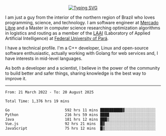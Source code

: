 
<!-- [![LinkedIn](https://img.shields.io/badge/-Ronaldd%20Pinho-0A66C2?style=for-the-badge&logo=Linkedin&logoColor=white)](https://linkedin.com/in/ronalddpinho)
[![Instagram](https://img.shields.io/badge/-@ronalddpinho-E4405F?style=for-the-badge&logo=Instagram&logoColor=white)](https://instagram.com/ronalddpinho)
[![Codewars](https://www.codewars.com/users/rawka/badges/small)](https://www.codewars.com/users/rawka) -->

<!-- <div align="center">

  <img
    src="https://github-readme-stats.vercel.app/api?username=rocuri&show_icons=true&include_all_commits=true&count_private=true&hide_border=true&hide_title=true&line_height=30"
    width="75%"
  />
  <img
    src="https://github-readme-streak-stats.herokuapp.com?user=ropinho&theme=default&hide_border=true&date_format=M%20j%5B%2C%20Y%5D"
    alt="GitHub Streak"
    width="75%"
  />
</div> -->

<!-- <h2 style="padding:5px; margin-bottom:10px; border-bottom: 2px solid orangered; width: fit-content">
  About me
</h2> -->

<div align="center">
  <a href="https://git.io/typing-svg">
    <img src="https://readme-typing-svg.herokuapp.com?font=Fira+Code&size=28&pause=1000&color=5d5d5d&center=true&vCenter=true&width=520&lines=Programmer%2C+Scientist%2C+Engineer" alt="Typing SVG" />
  </a>
</div>

<p>I am just a guy from the interior of the northern region of Brazil who loves programming, science, and technology. I am software engineer at <a href="https://mercadolivre.com.br">Mercado Libre</a> and a Master in computer science researching optimization algorithms in logistics and routing as a member of the <a href="http://laai.ufpa.br">LAAI</a> (Laboratory of Applied Artificial Intelligence) at <a href="https://portal.ufpa.br">Federal University of Pará</a>.</p>

<p>I have a technical profile. I'm a C++ developer, Linux and open-source software enthusiastic, actually working with Golang for web services and, I have interests in mid-level languages.</p>

<p>As both a developer and a scientist, I believe in the power of the community to build better and safer things, sharing knowledge is the best way to improve it.</p>

---

<!--START_SECTION:waka-->

```txt
From: 21 March 2022 - To: 20 August 2025

Total Time: 1,376 hrs 19 mins

Go                         592 hrs 11 mins ██████████▓░░░░░░░░░░░░░░   43.03 %
Python                     216 hrs 59 mins ████░░░░░░░░░░░░░░░░░░░░░   15.77 %
Java                       181 hrs 12 mins ███▒░░░░░░░░░░░░░░░░░░░░░   13.17 %
Vue.js                     92 hrs 21 mins  █▓░░░░░░░░░░░░░░░░░░░░░░░   06.71 %
JavaScript                 75 hrs 12 mins  █▒░░░░░░░░░░░░░░░░░░░░░░░   05.46 %
```

<!--END_SECTION:waka-->
